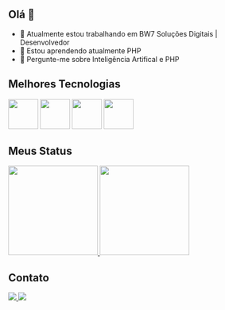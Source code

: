 ## Olá 👋
- 🔭 Atualmente estou trabalhando em BW7 Soluções Digitais | Desenvolvedor
- 🌱 Estou aprendendo atualmente PHP
- 💬 Pergunte-me sobre Inteligência Artifical e PHP

## Melhores Tecnologias
<div>
  <img src="https://cdn.jsdelivr.net/gh/devicons/devicon@latest/icons/javascript/javascript-original.svg" width="60"/>
    <img src="https://cdn.jsdelivr.net/gh/devicons/devicon@latest/icons/bootstrap/bootstrap-original-wordmark.svg"width="60" />
  <img src="https://cdn.jsdelivr.net/gh/devicons/devicon@latest/icons/php/php-original.svg" width="60"/>
  <img src="https://cdn.jsdelivr.net/gh/devicons/devicon@latest/icons/mysql/mysql-original-wordmark.svg" width="60" />
</div>

## Meus Status

<div>
  <a href="https://github.com/nesantana">
  <img height="180em" src="https://github-readme-stats.vercel.app/api/top-langs/?username=mathSeleguim&layout-compact&langs_count-7&theme=dark"/> 
  <img height="180em"src="https://github-readme-stats.vercel.app/api?username=mathSeleguim&show_icons=true&theme=dark&include_all_commits=true&count_private-true"/>
  </a>
</div>

## Contato

<div>
  <a href="">
  <img src="https://img.shields.io/badge/Instagram-E4405F?style=for-the-badge&logo=instagram&logoColor=white"/>
  </a>
  <a href="">
  <img src="https://img.shields.io/badge/LinkedIn-0077B5?style=for-the-badge&logo=linkedin&logoColor=white"/>
  </a>
</div>
